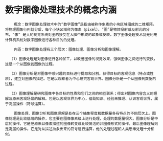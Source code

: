 # 数字图像处理技术的概念内涵

        概念：数字图像处理技术中的“数字图像”是指由被称作象素的小块区域组成的二维矩阵。将物理图象行列划分后，每个小块区域称为像素（pixel）。“图”是物体投射或反射光的分布，“像” 是人的视觉系统对图的接受在大脑中形成的印象或反映。数字图像处理技术就是利用计算机系统对数字图像进行各种目的的处理。

        内涵：数字图像处理有三个层次：图像处理、图像分析和图像理解。

      （1）图像处理是对图像进行各种加工，以改善图像的视觉效果，强调图像之间进行的变换，这是一个从图像到图像的过程。

      （2）图像分析是对图像中感兴趣的目标进行提取和分割，获得目标的客观信息（特点或性质），建立对图像的描述。它是以观察者为中心研究客观世界。图像分析是一个从图像到数据的过程。

      （3）图像理解是研究图像中各目标的性质和它们之间的相互联系；得出对图像内容含义的理解及原来客观场景的解释。它是以客观世界为中心，借助知识、经验来推理、认识客观世界，属于高层操作（符号运算）。

        图像处理、图像分析和图像理解是处在三个抽象程度和数据量各有特点的不同层次上。图像处理是比较低端的操作，它主要在图像像素级上进行处理，处理的数据量很大。图像分析是中层的操作，它是把原来以像素描述的图像转变成比较简洁的非图像形式的操作。最后图像理解则是高层的操作，它是对从描述抽象出来的符号进行运算，他的处理过程和人类思维处理十分相似。

